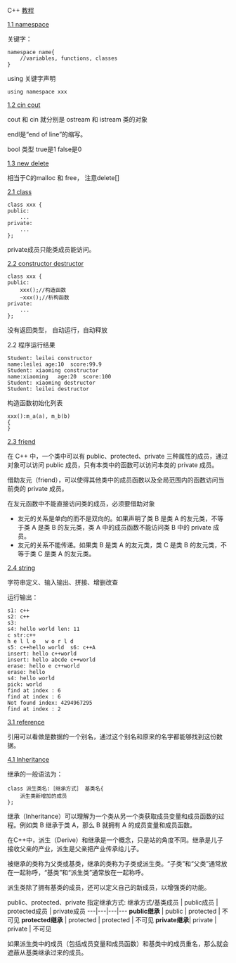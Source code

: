 C++
[教程](http://c.biancheng.net/cplus/) 

[1.1 namespace](https://github.com/sloongz/Programm_Language/blob/master/C%2B%2B/1.1_namespace.cpp)

关键字：

```
namespace name{
    //variables, functions, classes
}
```
using 关键字声明

```
using namespace xxx
```

[1.2 cin cout](https://github.com/sloongz/Programm_Language/blob/master/C%2B%2B/1.2_cin_cout.cpp)

cout 和 cin 就分别是 ostream 和 istream 类的对象

endl是“end of line”的缩写。

bool 类型  true是1  false是0

[1.3 new delete](https://github.com/sloongz/Programm_Language/blob/master/C%2B%2B/1.3_new_delete.cpp)

相当于C的malloc 和 free， 注意delete[]

[2.1 class](https://github.com/sloongz/Programm_Language/blob/master/C%2B%2B/2.1_class.cpp)


```
class xxx {
public:
    ...
private:
    ...
};
```
private成员只能类成员能访问。

[2.2 constructor destructor](https://github.com/sloongz/Programm_Language/blob/master/C%2B%2B/2.2_constructor_destructor.cpp)

```
class xxx {
public:
    xxx();//构造函数
    ~xxx();//析构函数
private:
    ...
};
```
没有返回类型， 自动运行，自动释放

2.2 程序运行结果
```
Student: leilei constructor
name:leilei	age:10	score:99.9
Student: xiaoming constructor
name:xiaoming	age:20	score:100
Student: xiaoming destructor
Student: leilei destructor
```
构造函数初始化列表

```
xxx():m_a(a), m_b(b)
{
}
```

[2.3 friend](https://github.com/sloongz/Programm_Language/blob/master/C%2B%2B/2.3_friend.cpp)

在 C++ 中，一个类中可以有 public、protected、private 三种属性的成员，通过对象可以访问 public 成员，只有本类中的函数可以访问本类的 private 成员。

借助友元（friend），可以使得其他类中的成员函数以及全局范围内的函数访问当前类的 private 成员。

在友元函数中不能直接访问类的成员，必须要借助对象

- 友元的关系是单向的而不是双向的。如果声明了类 B 是类 A 的友元类，不等于类 A 是类 B 的友元类，类 A 中的成员函数不能访问类 B 中的 private 成员。
- 友元的关系不能传递。如果类 B 是类 A 的友元类，类 C 是类 B 的友元类，不等于类 C 是类 A 的友元类。

[2.4 string](https://github.com/sloongz/Programm_Language/blob/master/C%2B%2B/2.4_string.cpp)

字符串定义、输入输出、拼接、增删改查

运行输出：

```
s1: c++
s2: c++
s3: 
s4: hello world len: 11
c str:c++
h e l l o   w o r l d 
s5: c++hello world	s6: c++A
insert: hello c++world
insert: hello abcde c++world
erase: hello e c++world
erase: hello
s4: hello world
pick: world
find at index : 6
find at index : 6
Not found index: 4294967295
find at index : 2

```
[3.1 reference](https://github.com/sloongz/Programm_Language/blob/master/C%2B%2B/3.1_reference.cpp)

引用可以看做是数据的一个别名，通过这个别名和原来的名字都能够找到这份数据。

[4.1 Inheritance]()

继承的一般语法为：

```
class 派生类名:［继承方式］ 基类名{
    派生类新增加的成员
};
```
继承（Inheritance）可以理解为一个类从另一个类获取成员变量和成员函数的过程。例如类 B 继承于类 A，那么 B 就拥有 A 的成员变量和成员函数。

在C++中，派生（Derive）和继承是一个概念，只是站的角度不同。继承是儿子接收父亲的产业，派生是父亲把产业传承给儿子。

被继承的类称为父类或基类，继承的类称为子类或派生类。“子类”和“父类”通常放在一起称呼，“基类”和“派生类”通常放在一起称呼。

派生类除了拥有基类的成员，还可以定义自己的新成员，以增强类的功能。

public、protected、private 指定继承方式:
继承方式/基类成员 | public成员 | protected成员 | private成员
---|---|---|---
**public继承** | 	public | protected | 不可见
**protected继承** | protected | protected | 不可见
**private继承**| private | private | 不可见


如果派生类中的成员（包括成员变量和成员函数）和基类中的成员重名，那么就会遮蔽从基类继承过来的成员。


